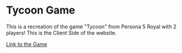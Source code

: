 # Tycoon Game

This is a recreation of the game "Tycoon" from Persona 5 Royal with 2 players! This is the Client Side of the website.

[Link to the Game](https://tycoon2player.onrender.com)
